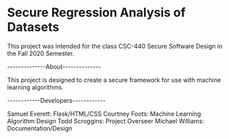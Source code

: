 # Secure Regression Analysis of Datasets 
This project was intended for the class CSC-440 Secure Software Design in the Fall 2020 Semester.

--------------About--------------

This project is designed to create a secure framework for use with machine learning algorithms.


------------Developers------------

Samuel Everett: Flask/HTML/CSS
Courtney Foots: Machine Learning Algorithm Design
Todd Scroggins: Project Overseer
Michael Williams: Documentation/Design
